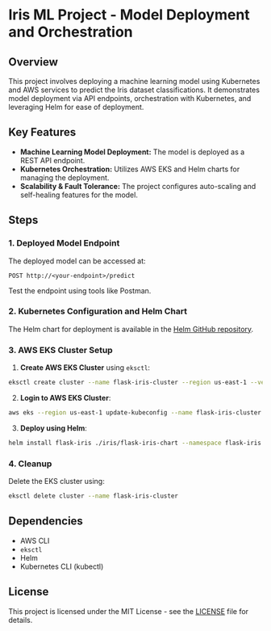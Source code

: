 
# Iris ML Project - Model Deployment and Orchestration

## Overview

This project involves deploying a machine learning model using Kubernetes and AWS services to predict the Iris dataset classifications. It demonstrates model deployment via API endpoints, orchestration with Kubernetes, and leveraging Helm for ease of deployment.

## Key Features

- **Machine Learning Model Deployment:** The model is deployed as a REST API endpoint.
- **Kubernetes Orchestration:** Utilizes AWS EKS and Helm charts for managing the deployment.
- **Scalability & Fault Tolerance:** The project configures auto-scaling and self-healing features for the model.

## Steps

### 1. Deployed Model Endpoint
The deployed model can be accessed at:
```
POST http://<your-endpoint>/predict
```
Test the endpoint using tools like Postman.

### 2. Kubernetes Configuration and Helm Chart
The Helm chart for deployment is available in the [Helm GitHub repository](https://github.com/arunmohapatra/iris/tree/main/helm).

### 3. AWS EKS Cluster Setup

1. **Create AWS EKS Cluster** using `eksctl`:
```bash
eksctl create cluster --name flask-iris-cluster --region us-east-1 --version 1.27 --nodegroup-name standard-workers --node-type t3.medium --nodes 2 --nodes-min 1 --nodes-max 3 --managed
```

2. **Login to AWS EKS Cluster**:
```bash
aws eks --region us-east-1 update-kubeconfig --name flask-iris-cluster
```

3. **Deploy using Helm**:
```bash
helm install flask-iris ./iris/flask-iris-chart --namespace flask-iris
```

### 4. Cleanup
Delete the EKS cluster using:
```bash
eksctl delete cluster --name flask-iris-cluster
```

## Dependencies

- AWS CLI
- `eksctl`
- Helm
- Kubernetes CLI (kubectl)

## License
This project is licensed under the MIT License - see the [LICENSE](LICENSE) file for details.
